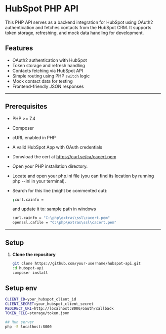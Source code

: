 # HubSpot PHP API

This PHP API serves as a backend integration for HubSpot using OAuth2 authentication and fetches contacts from the HubSpot CRM. It supports token storage, refreshing, and mock data handling for development.

## Features

- OAuth2 authentication with HubSpot
- Token storage and refresh handling
- Contacts fetching via HubSpot API
- Simple routing using PHP `switch` logic
- Mock contact data for testing
- Frontend-friendly JSON responses

---

## Prerequisites

- PHP >= 7.4
- Composer
- cURL enabled in PHP
- A valid HubSpot App with OAuth credentials
- Donwload the cert at https://curl.se/ca/cacert.pem
- Open your PHP installation directory.
- Locate and open your php.ini file (you can find its location by running php --ini in your terminal).
- Search for this line (might be commented out):
  ```bash
  ;curl.cainfo =
  ```
  and update it to:
  sample path in windows
  
  ```bash
  curl.cainfo = "C:\php\extras\ssl\cacert.pem" 
  openssl.cafile = "C:\php\extras\ssl\cacert.pem" 
  ```
---

## Setup

1. **Clone the repository**
   ```bash
   git clone https://github.com/your-username/hubspot-api.git
   cd hubspot-api
   composer install

## Setup env
  ```bash
  CLIENT_ID=your_hubspot_client_id
  CLIENT_SECRET=your_hubspot_client_secret
  REDIRECT_URI=http://localhost:8000/oauth/callback
  TOKEN_FILE=storage/token.json

## Run server
  php -S localhost:8000
